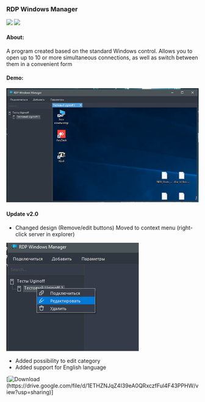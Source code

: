 ### RDP Windows Manager

![](https://img.shields.io/badge/-Windows_Forms-404040?style=for-the-badge&logo=c-sharp&logoColor=159BE1) ![](https://img.shields.io/badge/-NET._Framework_4.8-404040?style=for-the-badge&logo=c-sharp&logoColor=159BE1)

#### About:
A program created based on the standard Windows control. 
Allows you to open up to 10 or more simultaneous connections, as well as switch between them in a convenient form

#### Demo:

![](Assets/preview.png)

#### Update v2.0

* Changed design (Remove/edit buttons) Moved to context menu (right-click server in explorer)

![](Assets/preview2.png)

* Added possibility to edit category
* Added support for English language


[![Download](https://img.shields.io/badge/Download_build_(v_2.0)-404040)(https://drive.google.com/file/d/1ETHZNJqZ4I39eA0QRxczfFul4F43PPHW/view?usp=sharing)]
